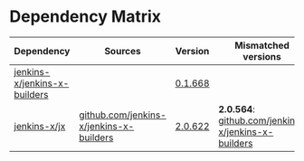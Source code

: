 # Dependency Matrix

Dependency | Sources | Version | Mismatched versions
---------- | ------- | ------- | -------------------
[jenkins-x/jenkins-x-builders](https://github.com/jenkins-x/jenkins-x-builders.git) |  | [0.1.668]() | 
[jenkins-x/jx](https://github.com/jenkins-x/jx.git) | [github.com/jenkins-x/jenkins-x-builders](https://github.com/jenkins-x/jenkins-x-builders) | [2.0.622](https://github.com/jenkins-x/jx/releases/tag/v2.0.622) | **2.0.564**: [github.com/jenkins-x/jenkins-x-builders](https://github.com/jenkins-x/jenkins-x-builders)
